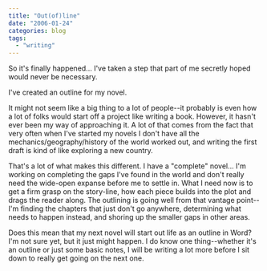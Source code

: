 ```yaml
---
title: "Out(of)line"
date: "2006-01-24"
categories: blog
tags:
  - "writing"
---
```


So it's finally happened... I've taken a step that part of me secretly hoped would never be necessary.



I've created an outline for my novel.



It might not seem like a big thing to a lot of people--it probably is even how a lot of folks would start off a project like writing a book. However, it hasn't ever been my way of approaching it. A lot of that comes from the fact that very often when I've started my novels I don't have all the mechanics/geography/history of the world worked out, and writing the first draft is kind of like exploring a new country.



That's a lot of what makes this different. I have a "complete" novel... I'm working on completing the gaps I've found in the world and don't really need the wide-open expanse before me to settle in. What I need now is to get a firm grasp on the story-line, how each piece builds into the plot and drags the reader along. The outlining is going well from that vantage point--I'm finding the chapters that just don't go anywhere, determining what needs to happen instead, and shoring up the smaller gaps in other areas.



Does this mean that my next novel will start out life as an outline in Word? I'm not sure yet, but it just might happen. I do know one thing--whether it's an outline or just some basic notes, I will be writing a lot more before I sit down to really get going on the next one.
